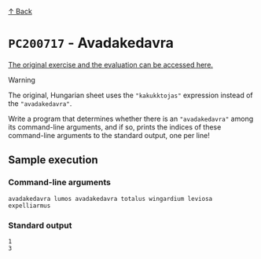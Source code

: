 [↑ Back](../../README.md)

# `PC200717` - Avadakedavra

[The original exercise and the evaluation can be accessed here.](https://progcont.hu/progcont/100104?pid=200717)

> [!WARNING]
>
> The original, Hungarian sheet uses the `"kakukktojas"` expression instead of the `"avadakedavra"`.

Write a program that determines whether there is an `"avadakedavra"` among its command-line arguments, and if so, prints the indices of these command-line arguments to the standard output, one per line!

## Sample execution

### Command-line arguments

```
avadakedavra lumos avadakedavra totalus wingardium leviosa expelliarmus
```

### Standard output

```
1
3
```

